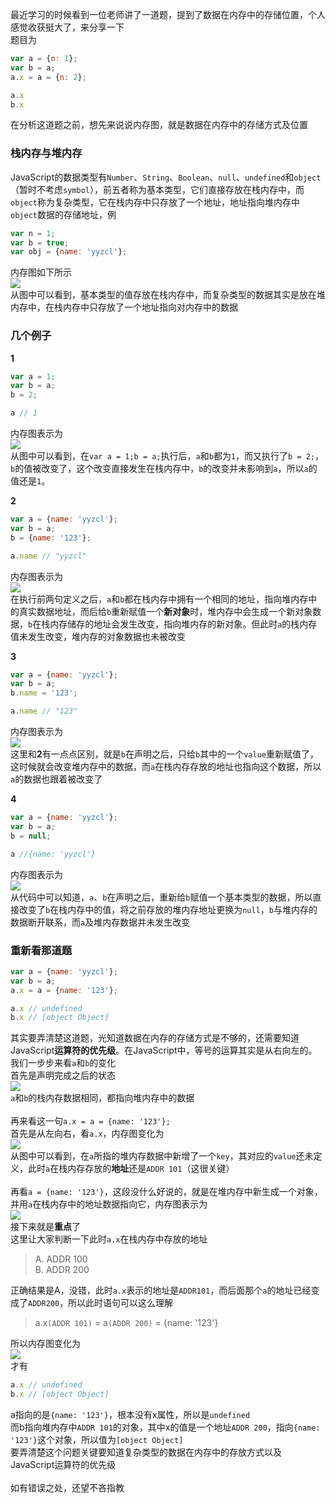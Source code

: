 最近学习的时候看到一位老师讲了一道题，提到了数据在内存中的存储位置，个人感觉收获挺大了，来分享一下<br>
题目为
```JavaScript
var a = {n: 1};
var b = a;
a.x = a = {n: 2};

a.x 
b.x 
```

在分析这道题之前，想先来说说内存图，就是数据在内存中的存储方式及位置

### 栈内存与堆内存
JavaScript的数据类型有`Number`、`String`、`Boolean`、`null`、`undefined`和`object`（暂时不考虑`symbol`），前五者称为基本类型，它们直接存放在栈内存中，而`object`称为复杂类型，它在栈内存中只存放了一个地址，地址指向堆内存中`object`数据的存储地址，例
```JavaScript
var n = 1;
var b = true;
var obj = {name: 'yyzcl'};
```
内存图如下所示<br>
![](https://i.loli.net/2018/05/13/5af7dda6b0b48.png)<br>
从图中可以看到，基本类型的值存放在栈内存中，而复杂类型的数据其实是放在堆内存中，在栈内存中只存放了一个地址指向对内存中的数据

### 几个例子
**1**
```JavaScript
var a = 1;
var b = a;
b = 2;

a // 1
```
内存图表示为<br>
![](https://i.loli.net/2018/05/13/5af7df247b6aa.png)<br>
从图中可以看到，在`var a = 1;b = a;`执行后，`a`和`b`都为`1`，而又执行了`b = 2;`，`b`的值被改变了，这个改变直接发生在栈内存中，`b`的改变并未影响到`a`，所以`a`的值还是`1`。

**2**
```JavaScript
var a = {name: 'yyzcl'};
var b = a;
b = {name: '123'};

a.name // "yyzcl"
```
内存图表示为<br>
![](https://i.loli.net/2018/05/13/5af7eb1188f03.png)<br>
在执行前两句定义之后，`a`和`b`都在栈内存中拥有一个相同的地址，指向堆内存中的真实数据地址，而后给`b`重新赋值一个**新对象**时，堆内存中会生成一个新对象数据，`b`在栈内存储存的地址会发生改变，指向堆内存的新对象。但此时`a`的栈内存值未发生改变，堆内存的对象数据也未被改变

**3**
```JavaScript
var a = {name: 'yyzcl'};
var b = a;
b.name = '123';

a.name // "123"
```
内存图表示为<br>
![](https://i.loli.net/2018/05/13/5af7ebe22feab.png)<br>
这里和**2**有一点点区别，就是`b`在声明之后，只给`b`其中的一个`value`重新赋值了，这时候就会改变堆内存中的数据，而`a`在栈内存存放的地址也指向这个数据，所以`a`的数据也跟着被改变了

**4**
```JavaScript
var a = {name: 'yyzcl'};
var b = a;
b = null;

a //{name: 'yyzcl'}
```
内存图表示为<br>
![](https://i.loli.net/2018/05/13/5af7ec1c8fb98.png)<br>
从代码中可以知道，`a`、`b`在声明之后，重新给`b`赋值一个基本类型的数据，所以直接改变了`b`在栈内存中的值，将之前存放的堆内存地址更换为`null`，`b`与堆内存的数据断开联系，而`a`及堆内存数据并未发生改变

### 重新看那道题
```JavaScript
var a = {name: 'yyzcl'};
var b = a;
a.x = a = {name: '123'};

a.x // undefined
b.x // [object Object]
```
其实要弄清楚这道题，光知道数据在内存的存储方式是不够的，还需要知道JavaScript**运算符的优先级**。在JavaScript中，等号的运算其实是从右向左的。我们一步步来看`a`和`b`的变化<br>
首先是声明完成之后的状态<br>
![](https://i.loli.net/2018/05/13/5af7ec4421837.png)<br>
`a`和`b`的栈内存数据相同，都指向堆内存中的数据<br>
<br>
再来看这一句`a.x = a = {name: '123'};`<br>
首先是从左向右，看`a.x`，内存图变化为<br>
![](https://i.loli.net/2018/05/13/5af7ec94cbfc8.png)<br>
从图中可以看到，在`a`所指的堆内存数据中新增了一个`key`，其对应的`value`还未定义，此时`a`在栈内存存放的**地址**还是`ADDR 101`（这很关键）<br>
<br>
再看`a = {name: '123'}`，这段没什么好说的，就是在堆内存中新生成一个对象，并用`a`在栈内存中的地址数据指向它，内存图表示为<br>
![](https://i.loli.net/2018/05/13/5af7eceb4d13d.png)<br>
接下来就是**重点**了<br>
这里让大家判断一下此时`a.x`在栈内存中存放的地址
>A. ADDR 100<br>
>B. ADDR 200

正确结果是A，没错，此时`a.x`表示的地址是`ADDR101`，而后面那个`a`的地址已经变成了`ADDR200`，所以此时语句可以这么理解
> a.x`(ADDR 101)` = a`(ADDR 200)` = {name: '123'}

所以内存图变化为<br>
![](https://i.loli.net/2018/05/13/5af7ee5a5ae4d.png)<br>
才有
```JavaScript
a.x // undefined
b.x // [object Object]
```
a指向的是`{name: '123'}`，根本没有x属性，所以是`undefined`<br>
而b指向堆内存中`ADDR 101`的对象，其中x的值是一个地址`ADDR 200`，指向`{name: '123'}`这个对象，所以值为`[object Object]`<br>
要弄清楚这个问题关键要知道复杂类型的数据在内存中的存放方式以及JavaScript运算符的优先级<br>
<br>
如有错误之处，还望不吝指教

